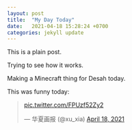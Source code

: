 ```yaml
---
layout: post
title:  "My Day Today"
date:   2021-04-18 15:28:24 +0700
categories: jekyll update
---
```

This is a plain post.

Trying to see how it works.

Making a Minecraft thing for Desah today.

This was funny today:

<blockquote class="twitter-tweet"><p lang="und" dir="ltr"><a href="https://t.co/FPUzf52Zy2">pic.twitter.com/FPUzf52Zy2</a></p>&mdash; 华夏画报 (@xu_xia) <a href="https://twitter.com/xu_xia/status/1383605232391757825?ref_src=twsrc%5Etfw">April 18, 2021</a></blockquote> <script async src="https://platform.twitter.com/widgets.js" charset="utf-8"></script>
